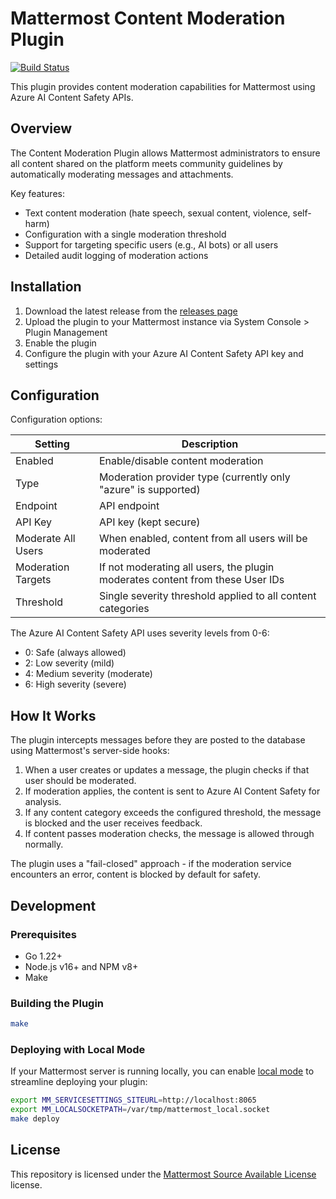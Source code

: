 # Mattermost Content Moderation Plugin

[![Build Status](https://github.com/mattermost/mattermost-plugin-content-moderation/actions/workflows/ci.yml/badge.svg)](https://github.com/mattermost/mattermost-plugin-content-moderation/actions/workflows/ci.yml)

This plugin provides content moderation capabilities for Mattermost using Azure AI Content Safety APIs.

## Overview

The Content Moderation Plugin allows Mattermost administrators to ensure all content shared on the platform meets community guidelines by automatically moderating messages and attachments.

Key features:
- Text content moderation (hate speech, sexual content, violence, self-harm)
- Configuration with a single moderation threshold
- Support for targeting specific users (e.g., AI bots) or all users
- Detailed audit logging of moderation actions

## Installation

1. Download the latest release from the [releases page](https://github.com/mattermost/mattermost-plugin-content-moderation/releases)
2. Upload the plugin to your Mattermost instance via System Console > Plugin Management
3. Enable the plugin
4. Configure the plugin with your Azure AI Content Safety API key and settings

## Configuration

Configuration options:

| Setting | Description |
|---------|-------------|
| Enabled | Enable/disable content moderation |
| Type | Moderation provider type (currently only "azure" is supported) |
| Endpoint | API endpoint |
| API Key | API key (kept secure) |
| Moderate All Users | When enabled, content from all users will be moderated |
| Moderation Targets | If not moderating all users, the plugin moderates content from these User IDs |
| Threshold | Single severity threshold applied to all content categories |

The Azure AI Content Safety API uses severity levels from 0-6:
- 0: Safe (always allowed)
- 2: Low severity (mild)
- 4: Medium severity (moderate)
- 6: High severity (severe)

## How It Works

The plugin intercepts messages before they are posted to the database using Mattermost's server-side hooks:

1. When a user creates or updates a message, the plugin checks if that user should be moderated.
2. If moderation applies, the content is sent to Azure AI Content Safety for analysis.
3. If any content category exceeds the configured threshold, the message is blocked and the user receives feedback.
4. If content passes moderation checks, the message is allowed through normally.

The plugin uses a "fail-closed" approach - if the moderation service encounters an error, content is blocked by default for safety.

## Development

### Prerequisites

- Go 1.22+
- Node.js v16+ and NPM v8+
- Make

### Building the Plugin

```bash
make
```

### Deploying with Local Mode

If your Mattermost server is running locally, you can enable [local mode](https://docs.mattermost.com/administration/mmctl-cli-tool.html#local-mode) to streamline deploying your plugin:

```bash
export MM_SERVICESETTINGS_SITEURL=http://localhost:8065
export MM_LOCALSOCKETPATH=/var/tmp/mattermost_local.socket
make deploy
```

## License

This repository is licensed under the [Mattermost Source Available License](LICENSE) license.
